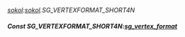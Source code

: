 _[sokol](../../modules/sokol/sokol-module.md):[sokol](../../modules/sokol/sokol-module.md).SG\_VERTEXFORMAT\_SHORT4N_
##### Const SG\_VERTEXFORMAT\_SHORT4N:[sg_vertex_format](../../modules/sokol/sokol-sg_vertex_format.md)
